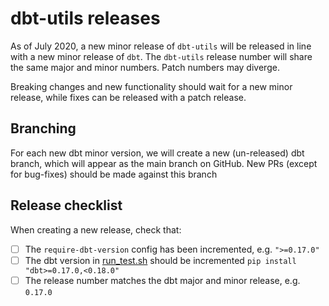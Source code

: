 # dbt-utils releases

As of July 2020, a new minor release of `dbt-utils` will be released in line with
a new minor release of `dbt`. The `dbt-utils` release number will share the same
major and minor numbers. Patch numbers may diverge.

Breaking changes and new functionality should wait for a new minor release,
while fixes can be released with a patch release.

## Branching
For each new dbt minor version, we will create a new (un-released) dbt branch,
which will appear as the main branch on GitHub. New PRs (except for bug-fixes)
should be made against this branch


## Release checklist
When creating a new release, check that:
- [ ] The `require-dbt-version` config has been incremented, e.g. `">=0.17.0"`
- [ ] The dbt version in [run_test.sh](run_test) should be incremented `pip install  "dbt>=0.17.0,<0.18.0"`
- [ ] The release number matches the dbt major and minor release, e.g. `0.17.0`

